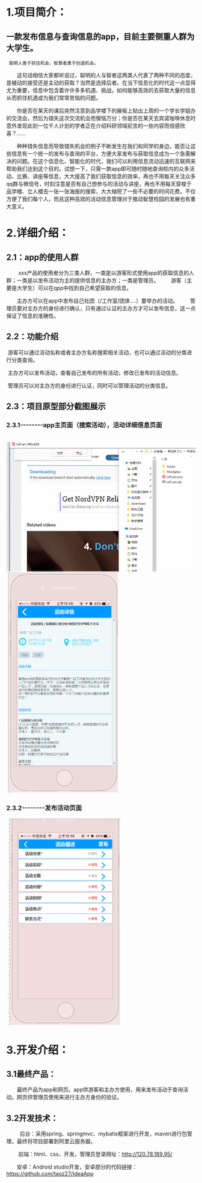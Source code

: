 
#  1.项目简介：
## 一款发布信息与查询信息的app，目前主要侧重人群为大学生。  
` 
  聪明人善于抓住机会，智慧者勇于创造机会。
`
 
 &emsp;&emsp;这句话相信大家都听说过，聪明的人与智者这两类人代表了两种不同的态度，是被动的接受还是主动的获取？当然是选择后者。在当下信息化的时代这一点显得尤为重要，信息中包含着许许多多机遇、挑战，如何能够高效的去获取大量的信息从而抓住机遇成为我们常常苦恼的问题。
  
 
 &emsp;&emsp;你是否在某天的课后突然注意到品学楼下的展板上贴出上周的一个学长学姐办的交流会，然后为错失这次交流机会而懊恼万分；你是否在某天去宾诺咖啡休息时意外发现此刻一位千人计划的学者正在介绍科研领域前言的一些内容而倍感欣喜？......
 
 &emsp;&emsp;种种错失信息而导致错失机会的例子不断发生在我们和同学的身边，能否让这些信息有一个统一的发布与查询的平台，方便大家发布与获取信息成为一个急需解决的问题。在这个信息化、智能化的时代，我们可以利用信息流动迅速的互联网来帮助我们达到这个目的。试想一下，只需一款app即可随时随地查询校内的众多活动、比赛、讲座等信息，大大提高了我们获取信息的效率，再也不用每天关注众多qq群与微信号，时刻注意是否有自己想参与的活动与讲座，再也不用每天穿梭于品学楼、立人楼去一张一张海报的搜索，大大缩短了一些不必要的时间花费。不仅方便了我们每个人，而且这种高效的活动信息管理对于推动智慧校园的发展也有重大意义。
  
# 2.详细介绍：
## 2.1：app的使用人群

  &emsp;&emsp; xxx产品的使用者分为三类人群，一类是以游客形式使用app的获取信息的人群；一类是以发布活动为主的提供信息的主办方；一类是管理员。
&emsp;&emsp;游客（主要是大学生）可以在qpp中找到自己希望获取的信息。

&emsp;&emsp;主办方可以在app中发布自己社团（/工作室/团体....）要举办的活动。
&emsp;&emsp;管理员要对主办方的身份进行确认，只有通过认证的主办方才可以发布信息，这一点保证了信息的准确性。
 ## 2.2：功能介绍
  游客可以通过活动名称或者主办方名称搜索相关活动，也可以通过活动的分类进行分类查询。

  主办方可以发布活动，查看自己发布的所有活动，修改已发布的活动信息。

  管理员可以对主办方的身份进行认证，同时可以管理活动的分类信息。
## 2.3：项目原型部分截图展示
### 2.3.1--------app主页面（搜索活动），活动详细信息页面
  ![image](https://github.com/BirdFlying123/infocollect/raw/v1.0/image/demo.gif)
  ![image](https://github.com/BirdFlying123/infocollect/raw/v1.0/image/2.png)
### 2.3.2--------发布活动页面
  ![image](https://github.com/BirdFlying123/infocollect/raw/v1.0/image/3.png)
  
# 3.开发介绍：
## 3.1最终产品：
   &emsp;&emsp;最终产品为app和网页。app供游客和主办方使用，用来发布活动于查询活动。网页供管理员使用来进行主办方身份的验证。
## 3.2开发技术：
   &emsp;&emsp;后台：采用spring、springmvc、mybatis框架进行开发，maven进行包管理，最终将项目部署到阿里云服务器。

  &emsp;&emsp; 前端：html、css、开发，管理员登录网址：http://120.78.189.95/
  
  
  &emsp;&emsp;安卓：Android studio开发，安卓部分的代码链接：https://github.com/taoz27/IdeaApp

